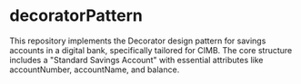 # decoratorPattern
This repository implements the Decorator design pattern for savings accounts in a digital bank, specifically tailored for CIMB. The core structure includes a "Standard Savings Account" with essential attributes like accountNumber, accountName, and balance. 
